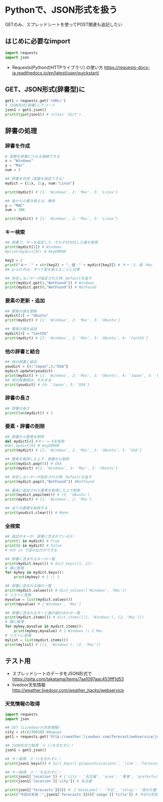 # Pythonで、JSON形式を扱う
GETのみ、スプレッドシートを使ってPOST関連も追記したい

## はじめに必要なimport

```python
import requests
import json
```
- Requests(PythonのHTTPライブラリ) の使い方
https://requests-docs-ja.readthedocs.io/en/latest/user/quickstart/

## GET、JSON形式(辞書型)に

```python
get1 = requests.get('<URL>')
# JSON形式(辞書)にデコード
json1 = get1.json()
print(type(json1)) # <class 'dict'>
```

## 辞書の処理
### 辞書を作成
```python
# 変数を辞書に入れる格納できる
x = "Windows"
y = "Mac"
num = 3

## 辞書を作成（変数を指定できる）
mydict = {1:x, 2:y, num:"Linux"}

print(mydict) # {1: 'Windows', 2: 'Mac', 3: 'Linux'}

## 後からの書き換えは、無効
y = "MAC"
num = 300

print(mydict) # {1: 'Windows', 2: 'Mac', 3: 'Linux'}
``` 

### キー検索

```python
## 辞書で、キーを指定して、それぞれ対応した値を取得
print(mydict[1]) # Windows
#print(mydict[0]) # KeyERROR

key2 = 2
print("キー：" + str(key2) + "、値：" + mydict[key2]) # キー：2、値：Mac
## print内は、すべて型を揃えることに注意

## 存在しないキーが指定された時、Defaultを返す
print(mydict.get(1,"NotFound")) # Windows 
print(mydict.get(0,"NotFound")) # NotFound
``` 

### 要素の更新・追加

```python
## 要素の値を更新
mydict[3] = "Ubuntu"
print(mydict) # {1: 'Windows', 2: 'Mac', 3: 'Ubuntu'}

## 要素の値を追加
mydict[4] = "CentOS"
print(mydict) # {1: 'Windows', 2: 'Mac', 3: 'Ubuntu', 4: 'CentOS'}
``` 

### 他の辞書と結合

```python
## 他の辞書と結合
youdict = {4:"Japan",5:"USA"}
mydict.update(youdict)
print(mydict) # {1: 'Windows', 2: 'Mac', 3: 'Ubuntu', 4: 'Japan', 5: 'USA'}
## 他の辞書側は、そのまま
print(youdict) # {4: 'Japan', 5: 'USA'}
``` 

### 辞書の長さ

```python
## 辞書の長さ
print(len(mydict)) # 5
``` 

### 要素・辞書の削除

```python
## 辞書から要素を削除
del mydict[4] #キー = 4を削除
#del mydict[0] # keyERROR
print(mydict) # {1: 'Windows', 2: 'Mac', 3: 'Ubuntu', 5: 'USA'}

## 要素を取得した上で、辞書から削除
print(mydict.pop(5)) # USA
print(mydict) #{1: 'Windows', 2: 'Mac', 3: 'Ubuntu'}

## 存在しないキーが指定された時、Defaultを返す
print(mydict.pop(0,"NotFound")) #NotFound

## 最後に追加された要素を取得した上で削除
print(mydict.popitem()) # (3, 'Ubuntu')
print(mydict) # {1: 'Windows', 2: 'Mac'}

## 全ての要素を削除する
print(youdict.clear()) # None
``` 

### 全検索

```python
## 指定のキーが、辞書に含まれているか
print(1 in mydict) # True
print(0 in mydict) # False
# not in で逆の出力ができる

## 辞書に含まれるキーの一覧
print(mydict.keys()) # dict_keys([1, 2])
# 順に取得
for mykey in mydict.keys(): 
    print(mykey) # 1 \\ 2

## 辞書に含まれる値の一覧
print(mydict.values()) # dict_values(['Windows', 'Mac'])
# リストに変換
myvalue = list(mydict.values()) 
print(myvalue) # ['Windows', 'Mac']

## 辞書に含まれるキーと値の組み合わせ一覧
print(mydict.items()) # dict_items([(1, 'Windows'), (2, 'Mac')])
# 順に取得
for mykey,myvalue in mydict.items(): 
    print(mykey,myvalue) # 1 Windows \\ 2 Mac
# リストに変換
mylist = list(mydict.items())
print(mylist) # [(1, 'Windows'), (2, 'Mac')]

```

## テスト用
- スプレッドシートのデータをJSON形式で
https://qiita.com/takatama/items/7aa1097aac453fff1d53
- livedoor天気情報
http://weather.livedoor.com/weather_hacks/webservice

### 天気情報の取得

```python
import requests
import json

## GET (Livedoorの天気情報)
city = str(230010) #Nagoya
get1 = requests.get('http://weather.livedoor.com/forecast/webservice/json/v1?city=' + city)

## JSON形式で取得　※ ()を忘れずに！
json1 = get1.json()

## キー取得　※ ()を忘れずに！
print(json1.keys()) # dict_keys(['pinpointLocations', 'link', 'forecasts', 'location', 'publicTime', 'copyright', 'title', 'description'])

## キー取得　※ ''を忘れずに！
print(json1['location']) # {'city': '名古屋', 'area': '東海', 'prefecture': '愛知県'}
print(json1['location']['city']) # 名古屋

print(json1['forecasts'][0]) #　{'dateLabel': '今日', 'telop': '雨のち曇', 'date': '2020-05-26', 'temperature': {'min': None, 'max': None}, 'image': {'width': 50, 'url': 'http://weather.livedoor.com/img/icon/20.gif', 'title': '雨のち曇', 'height': 31}}
print("今日の天気：",json1['forecasts'][0]['image']['title']) # 今日の天気： 雨のち曇
```
